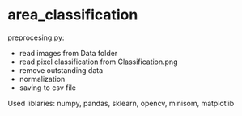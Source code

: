 # area_classification

preprocesing.py:
* read images from Data folder
* read pixel classification from Classification.png
* remove outstanding data
* normalization
* saving to csv file

Used liblaries: numpy, pandas, sklearn, opencv, minisom, matplotlib
